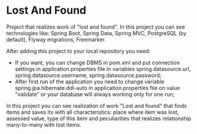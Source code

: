 # Lost And Found
Project that realizes work of "lost and found". In this project you can see technologies like: Spring Boot, Spring Data, Spring MVC, PostgreSQL (by default), Flyway migrations, Freemarker.

After adding this project to your local repository you need:
- If you want, you can change DBMS in pom.xml and put connection settings in application.properties file in variables spring.datasource.url, spring.datasource.username, spring.datasource.password;
- After first run of the application you need to change variable spring.jpa.hibernate.ddl-auto in application.properties file on value "validate" or your database will always working only for one run;

In this project you can see realization of work "Lost and found" that finds items and saves its with all characteristics: place where item was lost, assessed value, type of this item and peculiarities that realizes relationship many-to-many with lost items.

